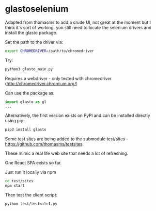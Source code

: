 # glastoselenium

Adapted from thomasms to add a crude UI, not great at the moment but I think it's sort of working. you still need to locate the selenium drivers and install the glasto package. 


Set the path to the driver via:
```bash
export CHROMEDRIVER=/path/to/chromedriver
```

Try:
```bash
python3 glasto_main.py
```

Requires a webdriver - only tested with chromedriver (http://chromedriver.chromium.org/)



Can use the package as:
```python
import glasto as gl
...
```

Alternatively, the first version exists on PyPI and can be installed directly using pip:

```bash
pip3 install glasto
```



Some test sites are being added to the submodule test/sites - https://github.com/thomasms/testsites.

These mimic a real life web site that needs a lot of refreshing.


One React SPA exists so far. 

Just run it locally via npm
```bash
cd test/sites
npm start
```

Then test the client script:
```bash
python test/testsite1.py
```
